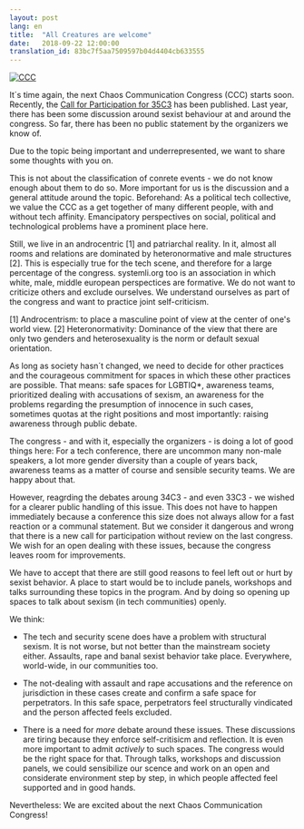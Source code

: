 ```yaml
---
layout: post
lang: en
title:  "All Creatures are welcome"
date:   2018-09-22 12:00:00
translation_id: 83bc7f5aa7509597b04d4404cb633555
---
```


[![CCC](/assets/img/ccc.jpg)](/assets/img/ccc.jpg)

It´s time again, the next Chaos Communication Congress (CCC) starts soon. Recently, the [Call for Participation for 35C3](https://events.ccc.de/2018/09/11/35c3-call-for-participation-and-submission-guidelines/) has been published.
Last year, there has been some discussion around sexist behaviour at and around the congress. So far, there has been no public statement by the organizers we know of.

Due to the topic being important and underrepresented, we want to share some thoughts with you on.

<!--more-->

This is not about the classification of conrete events - we do not know enough about them to do so. More important for us is the discussion and a general attitude around the topic.
Beforehand: As a political tech collective, we value the CCC as a get together of many different people, with and without tech affinity. Emancipatory perspectives on social, political and technological problems have a prominent place here.

Still, we live in an androcentric [1] and patriarchal reality. In it, almost all rooms and relations are dominated by heteronormative and male structures [2]. This is especially true for the tech scene, and therefore for a large percentage of the congress.
systemli.org too is an association in which white, male, middle european perspectices are formative. We do not want to criticize others and exclude ourselves. We understand ourselves as part of the congress and want to practice joint self-criticism.

[1] Androcentrism: to place a masculine point of view at the center of one's world view.
[2] Heteronormativity: Dominance of the view that there are only two genders and heterosexuality is the norm or default sexual orientation.

As long as society hasn´t changed, we need to decide for other practices and the courageous commitment for spaces in which these other practices are possible. That means: safe spaces for LGBTIQ*, awareness teams, prioritized dealing with accusations of sexism, an awareness for the problems regarding the presumption of innocence in such cases, sometimes quotas at the right positions and most importantly: raising awareness through public debate.

The congress - and with it, especially the organizers - is doing a lot of good things here: For a tech conference, there are uncommon many non-male speakers, a lot more gender diversity than a couple of years back, awareness teams as a matter of course and sensible security teams. We are happy about that.

However, reagrding the debates aroung 34C3 - and even 33C3 - we wished for a clearer public handling of this issue. This does not have to happen immediately because a conference this size does not always allow for a fast reaction or a communal statement. But we consider it dangerous and wrong that there is a new call for participation without review on the last congress. We wish for an open dealing with these issues, because the congress leaves room for improvements.

We have to accept that there are still good reasons to feel left out or hurt by sexist behavior. A place to start would be to include panels, workshops and talks surrounding these topics in the program. And by doing so opening up spaces to talk about sexism (in tech communities) openly.

We think:

* The tech and security scene does have a problem with structural sexism. It is not worse, but not better than the mainstream society either. Assaults, rape and banal sexist behavior take place. Everywhere, world-wide, in our communities too.

* The not-dealing with assault and rape accusations and the reference on jurisdiction in these cases create and confirm a safe space for perpetrators. In this safe space, perpetrators feel structurally vindicated and the person affected feels excluded.

* There is a need for *more* debate around these issues. These discussions are tiring because they enforce self-critisicm and reflection. It is even more important to admit *actively* to such spaces. The congress would be the right space for that. Through talks, workshops and discussion panels, we could sensibilize our scence and work on an open and considerate environment step by step, in which people affected feel supported and in good hands.

Nevertheless: We are excited about the next Chaos Communication Congress!

